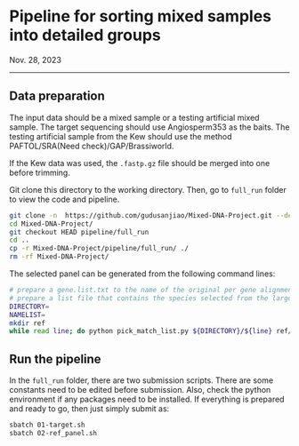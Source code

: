 # Pipeline for sorting mixed samples into detailed groups
Nov. 28, 2023

---

## Data preparation
The input data should be a mixed sample or a testing artificial mixed sample. The target sequencing should use Angiosperm353 as the baits. The testing artificial sample from the Kew should use the method PAFTOL/SRA(Need check)/GAP/Brassiworld.

If the Kew data was used, the `.fastp.gz` file should be merged into one before trimming.

Git clone this directory to the working directory. Then, go to `full_run` folder to view the code and pipeline.
```bash
git clone -n  https://github.com/gudusanjiao/Mixed-DNA-Project.git --depth=1
cd Mixed-DNA-Project/
git checkout HEAD pipeline/full_run
cd ..
cp -r Mixed-DNA-Project/pipeline/full_run/ ./
rm -rf Mixed-DNA-Project/
```

The selected panel can be generated from the following command lines:
```bash
# prepare a gene.list.txt to the name of the original per gene alignment (included as default)
# prepare a list file that contains the species selected from the large reference (70 or 700+)
DIRECTORY=
NAMELIST=
mkdir ref
while read line; do python pick_match_list.py ${DIRECTORY}/${line} ref/${line} ${NAMELIST}; done < gene.list.txt
```

## Run the pipeline
In the `full_run` folder, there are two submission scripts. There are some constants need to be edited before submission. Also, check the python environment if any packages need to be installed. If everything is prepared and ready to go, then just simply submit as:
```bash
sbatch 01-target.sh
sbatch 02-ref_panel.sh
```